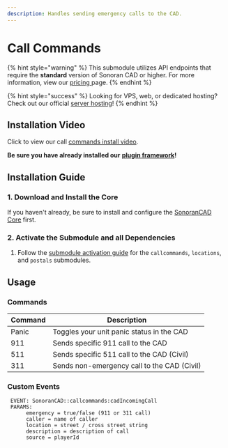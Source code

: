 ```yaml
---
description: Handles sending emergency calls to the CAD.
---
```


# Call Commands

{% hint style="warning" %}
This submodule utilizes API endpoints that require the **standard** version of Sonoran CAD or higher. For more information, view our [pricing ](../../../../pricing/faq/)page.
{% endhint %}

{% hint style="success" %}
Looking for VPS, web, or dedicated hosting? Check out our official [server hosting](../../../../other-products/server-hosting.md)!
{% endhint %}

## Installation Video

Click to view our call [commands install video](https://youtu.be/ZeCzvU3ZfD0).

**Be sure you have already installed our** [**plugin framework**](../../../../roadmap/v2-legacy/framework-installation.md)**!**

## Installation Guide

### 1. Download and Install the Core

If you haven't already, be sure to install and configure the [SonoranCAD Core](../) first.

### 2. Activate the Submodule and all Dependencies

1. Follow the [submodule activation guide](../submodule-configuration/#activating-a-submodule) for the `callcommands`, `locations`, and `postals` submodules.

## Usage

### Commands

| Command | Description                                 |
| ------- | ------------------------------------------- |
| Panic   | Toggles your unit panic status in the CAD   |
| 911     | Sends specific 911 call to the CAD          |
| 511     | Sends specific 511 call to the CAD (Civil)  |
| 311     | Sends non-emergency call to the CAD (Civil) |

### Custom Events

```
 EVENT: SonoranCAD::callcommands:cadIncomingCall
 PARAMS:
      emergency = true/false (911 or 311 call)
      caller = name of caller
      location = street / cross street string
      description = description of call
      source = playerId
```
